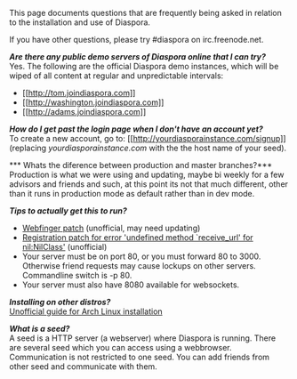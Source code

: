This page documents questions that are frequently being asked in relation to the installation and use of Diaspora.

If you have other questions, please try #diaspora on irc.freenode.net.

***Are there any public demo servers of Diaspora online that I can try?***<br>
Yes. The following are the official Diaspora demo instances, which will be wiped of all content at regular and unpredictable intervals:

* [[http://tom.joindiaspora.com]]<br>
* [[http://washington.joindiaspora.com]]<br>
* [[http://adams.joindiaspora.com]]<br>

***How do I get past the login page when I don't have an account yet?***<br>
To create a new account, go to:
[[http://yourdiasporainstance.com/signup]] (replacing *yourdiasporainstance.com* with the the host name of your seed).

*** Whats the diference between production and master branches?***<br>
Production is what we were using and updating, maybe bi weekly for a few advisors and friends and such, at this point its not that much different, other than it runs in production mode as default rather than in dev mode.

***Tips to actually get this to run?***<br>
* [Webfinger patch](http://github.com/diaspora/diaspora/issues/issue/83/#issue/83/comment/411202) (unofficial, may need updating)<br>
* [Registration patch for error 'undefined method `receive_url' for nil:NilClass'](http://github.com/diaspora/diaspora/issuesearch?state=open&q=url#issue/14/comment/411064) (unofficial)<br>
* Your server must be on port 80, or you must forward 80 to 3000.  Otherwise friend requests may cause lockups on other servers.  Commandline switch is -p 80.<br>
* Your server must also have 8080 available for websockets.

***Installing on other distros?***<br>
[Unofficial guide for Arch Linux installation](http://www.diederickdevries.net/blog/2010/09/16/diaspora-on-arch/)

***What is a *seed*?***<br>
A seed is a HTTP server (a webserver) where Diaspora is running. There are several seed which you can access using a webbrowser. Communication is not restricted to one seed. You can add friends from other seed and communicate with them. 